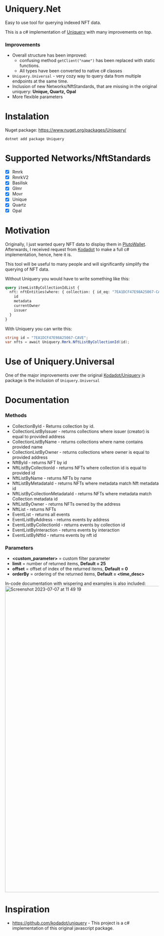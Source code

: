 # Uniquery.Net

Easy to use tool for querying indexed NFT data.

This is a c# implementation of [Uniquery](https://github.com/kodadot/uniquery) with many improvements on top.

### Improvements

- Overall structure has been improved:
    - confusing method `getClient("name")` has been replaced with static functions.
    - All types have been converted to native c# classes
- `Uniquery.Universal` - very cozy way to query data from multiple endpoints at the same time.
- Inclusion of new Networks/NftStandards, that are missing in the original uniquery: **Unique, Quartz, Opal**
- More flexible parameters

# Instalation

Nuget package: https://www.nuget.org/packages/Uniquery/
```
dotnet add package Uniquery
```

# Supported Networks/NftStandards

- [x] Rmrk
- [x] RmrkV2
- [x] Basilisk
- [x] Glmr
- [x] Movr
- [x] Unique
- [x] Quartz
- [x] Opal

# Motivation

Originally, I just wanted query NFT data to display them in [PlutoWallet](https://github.com/RostislavLitovkin/PlutoWallet). Afterwards, I received request from [Kodadot](https://github.com/kodadot) to make a full c# implementation, hence, here it is.

This tool will be useful to many people and will significantly simplify the querying of NFT data.

Without Uniquery you would have to write something like this:

```GraphQL
query itemListByCollectionIdList {
  nft: nftEntities(where: { collection: { id_eq: "7EA1DCF47E98A25067-CAVE" }}) {
    id
    metadata
    currentOwner
    issuer
  }
}
```
With Uniquery you can write this:

```C#
string id = "7EA1DCF47E98A25067-CAVE";
var nfts = await Uniquery.Rmrk.NftListByCollectionId(id);
```

# Use of Uniquery.Universal

One of the major improvements over the original [Kodadot/Uniquery](https://github.com/kodadot/uniquery) js package is the inclusion of
`Uniquery.Universal`

# Documentation

### Methods
- CollectionById - Returns collection by id.
- CollectionListByIssuer - returns collections where issuer (creator) is equal to provided address
- CollectionListByName - returns collections where name contains provided name
- CollectionListByOwner - returns collections where owner is equal to provided address
- NftById - returns NFT by id
- NftListByCollectionId - returns NFTs where collection id is equal to provided id
- NftListByName - returns NFTs by name
- NftListByMetadataId - returns NFTs where metadata match Nft metadata id
- NftListByCollectionMetadataId - returns NFTs where metadata match Collection metadata id
- NftListByOwner - returns NFTs owned by the address
- NftList - returns NFTs
- EventList - returns all events
- EventListByAddress - returns events by address
- EventListByCollectionId - returns events by collection id
- EventListByInteraction - returns events by interaction
- EventListByNftId - returns events by nft id

### Parameters
- **<custom_parameter>** = custom filter parameter
- **limit** = number of returned items, **Default = 25**
- **offset** = offset of index of the returned items, **Default = 0**
- **orderBy** = ordering of the returned items, **Default = <time_desc>**

In-code documentation with wispering and examples is also included:
<img width="1003" alt="Screenshot 2023-07-07 at 11 49 19" src="https://github.com/RostislavLitovkin/Uniquery.Net/assets/77352013/d543d139-d508-4e90-a497-34b3e0b18785">


# Inspiration

- https://github.com/kodadot/uniquery - This project is a c# implementation of this original javascript package.
